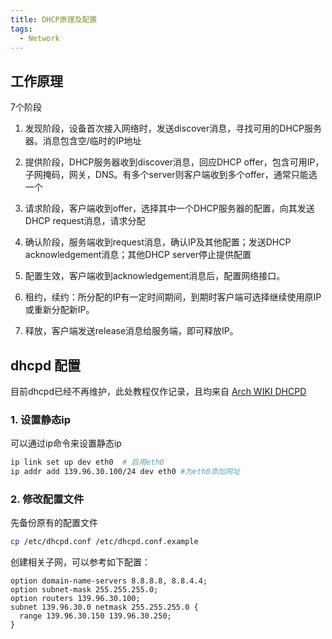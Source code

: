 ```yaml
---
title: DHCP原理及配置
tags:
  - Network
---
```


## 工作原理 ##

7个阶段

1. 发现阶段，设备首次接入网络时，发送discover消息，寻找可用的DHCP服务器。消息包含空/临时的IP地址

2. 提供阶段，DHCP服务器收到discover消息，回应DHCP offer，包含可用IP，子网掩码，网关，DNS。有多个server则客户端收到多个offer，通常只能选一个

3. 请求阶段，客户端收到offer，选择其中一个DHCP服务器的配置，向其发送DHCP request消息，请求分配

4. 确认阶段，服务端收到request消息，确认IP及其他配置；发送DHCP acknowledgement消息；其他DHCP server停止提供配置

5. 配置生效，客户端收到acknowledgement消息后，配置网络接口。

6. 租约，续约：所分配的IP有一定时间期间，到期时客户端可选择继续使用原IP或重新分配新IP。

7. 释放，客户端发送release消息给服务端，即可释放IP。

## dhcpd 配置 ##

目前dhcpd已经不再维护，此处教程仅作记录，且均来自 [Arch WIKI DHCPD](https://wiki.archlinux.org/title/Dhcpd)

### 1. 设置静态ip ###

可以通过ip命令来设置静态ip

```sh
ip link set up dev eth0  # 启用eth0
ip addr add 139.96.30.100/24 dev eth0 #为eth0添加网址
```

### 2. 修改配置文件 ###

先备份原有的配置文件

```sh
cp /etc/dhcpd.conf /etc/dhcpd.conf.example
```

创建相关子网，可以参考如下配置：

```
option domain-name-servers 8.8.8.8, 8.8.4.4;
option subnet-mask 255.255.255.0;
option routers 139.96.30.100;
subnet 139.96.30.0 netmask 255.255.255.0 {
  range 139.96.30.150 139.96.30.250;
}
```

